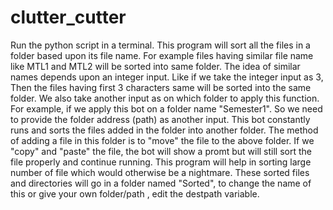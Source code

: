 # clutter_cutter
Run the python script in a terminal.
This program will sort all the files in a folder based upon its file name. For example files having similar file name like MTL1 and MTL2 will be sorted into same folder. The idea of similar names depends upon an integer input. Like if we take the integer input as 3, Then the files having first 3 characters same will be sorted into the same folder. We also take another input as on which folder to apply this function. For example, if we apply this bot on a folder name "Semester1". So we need to provide the folder address (path) as another input. This bot constantly runs and sorts the files added in the folder into another folder. The method of adding a file in this folder is to "move" the file to the above folder. If we "copy" and "paste" the file, the bot will show a promt but will still sort the file properly and continue running. This program will help in sorting large number of file which would otherwise be a nightmare.
These sorted files and directories will go in a folder named "Sorted", to change the name of this or give your own folder/path , edit the destpath variable. 

